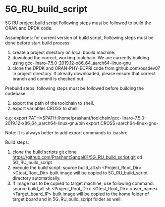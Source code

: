 # 5G_RU_build_script
5G RU project build script
Following steps must be followed to build the ORAN and DPDK code. 

Assumptions: for current version of build script, Following steps must be done before start build process: 
1. create a project directory on local bbuild machine. 
2. download the correct, working toolchain. We are currently building using gcc-linaro-7.5.0-2019.12-x86_64_aarch64-linux-gnu 
3. clone the DPDK and ORAN-PHY-ECPRI code from github.com/ossdev07 in project directory. If already downloaded, please ensure that correct branch and commit is checked out. 

Prebuild steps: following steps must be followed before building the codebase:
1. export the path of the toolchain to shell. 
2. export variables CROSS to shell. 

e.g: 
export PATH=$PATH:/home/prashant/toolchain/gcc-linaro-7.5.0-2019.12-x86_64_aarch64-linux-gnu/bin
export CROSS=aarch64-linux-gnu-

Note: It is always better to add export commands to .bashrc 

Build steps: 
1. clone the build scripts 
   git clone https://github.com/PrashantSangal01/5G_RU_build_script.git
   cd 5G_RU_build_script
2. execute the build script: 
   source build_all.sh <Project_Root_Dir> <Gtest_Root_Dir>
   built image will be copied to 5G_RU_build_script directory automatically. 
3. If image has to be copied to target machine, use following command:  
   source build_all.sh <Project_Root_Dir> <Gtest_Root_Dir> <user_name> <Target_board_IP>
   built image will be copied to the home folder of target board and in 5G_RU_build_script folder as well. 



